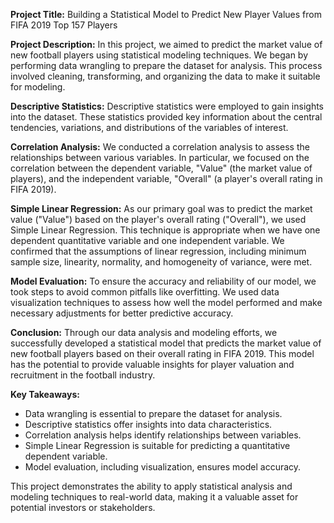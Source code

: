 **Project Title:** Building a Statistical Model to Predict New Player Values from FIFA 2019 Top 157 Players

**Project Description:**
In this project, we aimed to predict the market value of new football players using statistical modeling techniques. We began by performing data wrangling to prepare the dataset for analysis. This process involved cleaning, transforming, and organizing the data to make it suitable for modeling.

**Descriptive Statistics:**
Descriptive statistics were employed to gain insights into the dataset. These statistics provided key information about the central tendencies, variations, and distributions of the variables of interest.

**Correlation Analysis:**
We conducted a correlation analysis to assess the relationships between various variables. In particular, we focused on the correlation between the dependent variable, "Value" (the market value of players), and the independent variable, "Overall" (a player's overall rating in FIFA 2019).

**Simple Linear Regression:**
As our primary goal was to predict the market value ("Value") based on the player's overall rating ("Overall"), we used Simple Linear Regression. This technique is appropriate when we have one dependent quantitative variable and one independent variable. We confirmed that the assumptions of linear regression, including minimum sample size, linearity, normality, and homogeneity of variance, were met.

**Model Evaluation:**
To ensure the accuracy and reliability of our model, we took steps to avoid common pitfalls like overfitting. We used data visualization techniques to assess how well the model performed and make necessary adjustments for better predictive accuracy.

**Conclusion:**
Through our data analysis and modeling efforts, we successfully developed a statistical model that predicts the market value of new football players based on their overall rating in FIFA 2019. This model has the potential to provide valuable insights for player valuation and recruitment in the football industry.

**Key Takeaways:**
- Data wrangling is essential to prepare the dataset for analysis.
- Descriptive statistics offer insights into data characteristics.
- Correlation analysis helps identify relationships between variables.
- Simple Linear Regression is suitable for predicting a quantitative dependent variable.
- Model evaluation, including visualization, ensures model accuracy.

This project demonstrates the ability to apply statistical analysis and modeling techniques to real-world data, making it a valuable asset for potential investors or stakeholders.
